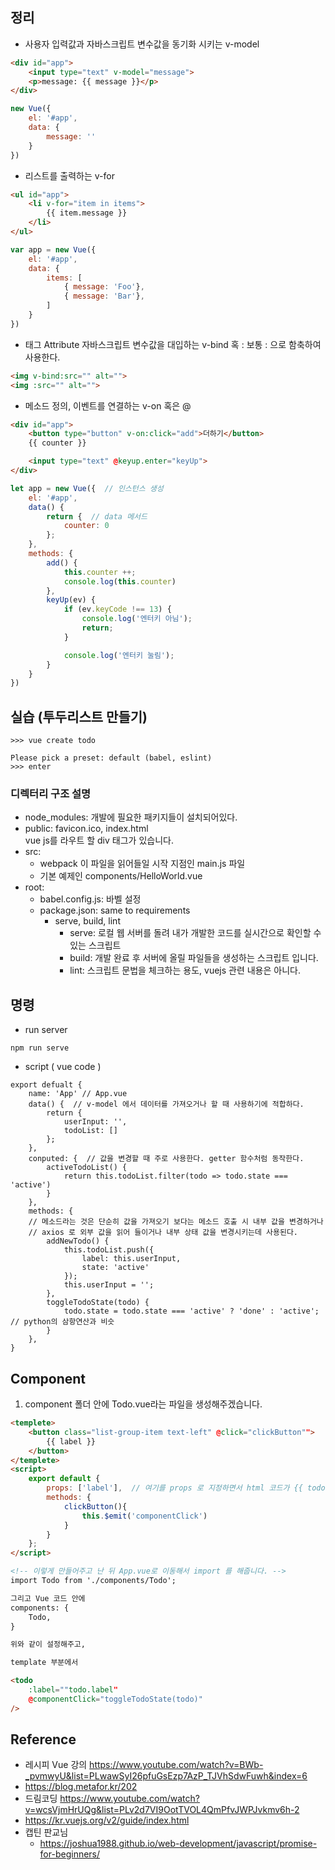 ## 정리

- 사용자 입력값과 자바스크립트 변수값을 동기화 시키는 v-model
```html
<div id="app">
    <input type="text" v-model="message">
    <p>message: {{ message }}</p>
</div>
```
```javascript
new Vue({
    el: '#app',
    data: {
        message: ''    
    }
})
```
- 리스트를 출력하는 v-for
```html
<ul id="app">
    <li v-for="item in items">
        {{ item.message }}
    </li>
</ul>
```
```javascript
var app = new Vue({
    el: '#app',
    data: { 
        items: [
            { message: 'Foo'},
            { message: 'Bar'},
        ]   
    }
})
```
- 태그 Attribute 자바스크립트 변수값을 대입하는 v-bind 혹 : 보통 : 으로 함축하여 사용한다.
```html
<img v-bind:src="" alt="">
<img :src="" alt="">
```
- 메소드 정의, 이벤트를 연결하는 v-on 혹은 @
```html
<div id="app">
    <button type="button" v-on:click="add">더하기</button>
    {{ counter }}

    <input type="text" @keyup.enter="keyUp">
</div>
```
```javascript
let app = new Vue({  // 인스턴스 생성
    el: '#app',
    data() {
        return {  // data 메서드
            counter: 0
        };
    },
    methods: {
        add() {
            this.counter ++;
            console.log(this.counter)
        },
        keyUp(ev) {
            if (ev.keyCode !== 13) {
                console.log('엔터키 아님');
                return;
            }

            console.log('엔터키 눌림');
        }
    }
})
```

## 실습 (투두리스트 만들기)

```commandline
>>> vue create todo

Please pick a preset: default (babel, eslint)
>>> enter
```
### 디렉터리 구조 설명

- node_modules: 개발에 필요한 패키지들이 설치되어있다.
- public: favicon.ico, index.html <div id="app"> vue js를 라우트 할 div 태그가 있습니다.
- src: 
  - webpack 이 파일을 읽어들일 시작 지점인 main.js 파일 
  - 기본 예제인 components/HelloWorld.vue
- root:
  - babel.config.js: 바벨 설정
  - package.json: same to requirements
    - serve, build, lint
      - serve: 로컬 웹 서버를 돌려 내가 개발한 코드를 실시간으로 확인할 수 있는 스크립트
      - build: 개발 완료 후 서버에 올릴 파일들을 생성하는 스크립트 입니다.
      - lint: 스크립트 문법을 체크하는 용도, vuejs 관련 내용은 아니다.


## 명령

- run server
```commandline
npm run serve
```
- script ( vue code )
```script
export defualt { 
    name: 'App' // App.vue
    data() {  // v-model 에서 데이터를 가져오거나 할 때 사용하기에 적합하다.
        return {
            userInput: '',
            todoList: []
        };
    },
    conputed: {  // 값을 변경할 때 주로 사용한다. getter 함수처럼 동작한다.
        activeTodoList() {
            return this.todoList.filter(todo => todo.state === 'active')
        }
    },
    methods: {
    // 메소드라는 것은 단순히 값을 가져오기 보다는 메소드 호출 시 내부 값을 변경하거나
    // axios 로 외부 값을 읽어 들이거나 내부 상태 값을 변경시키는데 사용된다.
        addNewTodo() {
            this.todoList.push({
                label: this.userInput,
                state: 'active'
            });
            this.userInput = '';
        },
        toggleTodoState(todo) {
            todo.state = todo.state === 'active' ? 'done' : 'active'; // python의 삼항연산과 비슷
        }
    },
}
```

## Component
1. component 폴더 안에 Todo.vue라는 파일을 생성해주겠습니다.
```html
<templete>
    <button class="list-group-item text-left" @click="clickButton"">
        {{ label }}
    </button>
</templete>
<script>
    export default {
        props: ['label'],  // 여기를 props 로 지정하면서 html 코드가 {{ todo.label }} 에서 {{ label }}로 변경됩니다.
        methods: {
            clickButton(){
                this.$emit('componentClick') 
            }       
        }
    };
</script>

<!-- 이렇게 만들어주고 난 뒤 App.vue로 이동해서 import 를 해줍니다. -->
import Todo from './components/Todo';

그리고 Vue 코드 안에
components: {
    Todo,
}

위와 같이 설정해주고,

template 부분에서

<todo
    :label=""todo.label"
    @componentClick="toggleTodoState(todo)"
/>


```

## Reference

- 레시피 Vue 강의
  https://www.youtube.com/watch?v=BWb-_pvmwyU&list=PLwawSyI26pfuGsEzp7AzP_TJVhSdwFuwh&index=6
- https://blog.metafor.kr/202
- 드림코딩
  https://www.youtube.com/watch?v=wcsVjmHrUQg&list=PLv2d7VI9OotTVOL4QmPfvJWPJvkmv6h-2
- https://kr.vuejs.org/v2/guide/index.html
- 캡틴 판교님
  - https://joshua1988.github.io/web-development/javascript/promise-for-beginners/